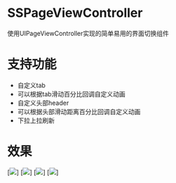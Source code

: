 # SSPageViewController
使用UIPageViewController实现的简单易用的界面切换组件
# 支持功能
- 自定义tab
- 可以根据tab滑动百分比回调自定义动画
- 自定义头部header
- 可以根据头部滑动距离百分比回调自定义动画
- 下拉上拉刷新
# 效果
[![](https://github.com/namesubai/SSPageViewController/blob/main/默认tab.gif)]
[![](https://github.com/namesubai/SSPageViewController/blob/main/自定义tab.gif)]
[![](https://github.com/namesubai/SSPageViewController/blob/main/上下拉刷新.gif)]
[![](https://github.com/namesubai/SSPageViewController/blob/main/头部图片放大.gif)]



